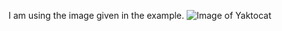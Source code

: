 I am using the image given in the example.
![Image of Yaktocat](https://octodex.github.com/images/yaktocat.png)
